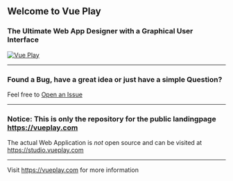 ## Welcome to Vue Play

### The Ultimate Web App Designer with a Graphical User Interface

[![Vue Play](https://vueplay.com/screenshot.png)](https://vueplay.com)


------------

### Found a Bug, have a great idea or just have a simple Question?
Feel free to [Open an Issue](https://github.com/vueplayground/vueplay.com/issues)

------------

### Notice: This is only the repository for the public landingpage https://vueplay.com

The actual Web Application is _not_ open source and can be visited at https://studio.vueplay.com

------------

Visit https://vueplay.com for more information